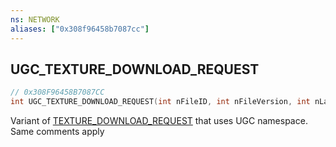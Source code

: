 ```yaml
---
ns: NETWORK
aliases: ["0x308f96458b7087cc"]
---
```

## UGC_TEXTURE_DOWNLOAD_REQUEST

```c
// 0x308F96458B7087CC
int UGC_TEXTURE_DOWNLOAD_REQUEST(int nFileID, int nFileVersion, int nLanguage, string textureName, bool useCacheWithoutCloudChecks);
```

Variant of [TEXTURE_DOWNLOAD_REQUEST](#_0x16160DA74A8E74A2) that uses UGC namespace. Same comments apply


